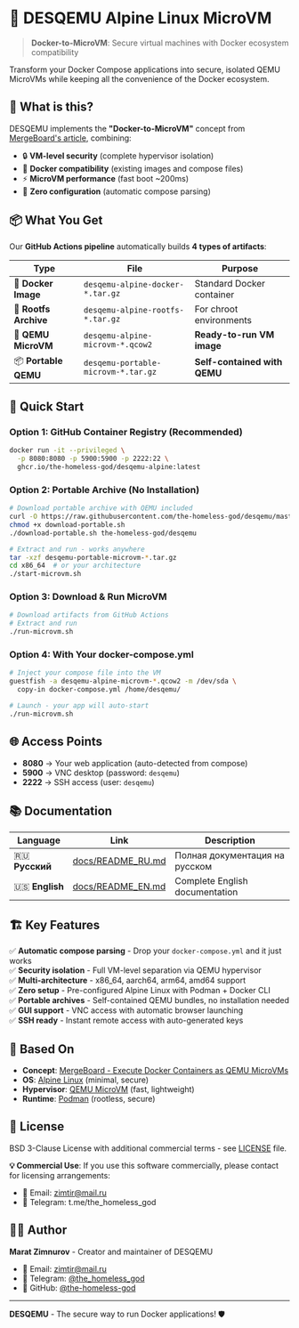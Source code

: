 # 🚀 DESQEMU Alpine Linux MicroVM

> **Docker-to-MicroVM**: Secure virtual machines with Docker ecosystem compatibility

Transform your Docker Compose applications into secure, isolated QEMU MicroVMs while keeping all the convenience of the Docker ecosystem.

## 🎯 What is this?

DESQEMU implements the **"Docker-to-MicroVM"** concept from [MergeBoard's article](https://mergeboard.com/blog/2-qemu-microvm-docker/), combining:

- 🔒 **VM-level security** (complete hypervisor isolation)
- 🐳 **Docker compatibility** (existing images and compose files)
- ⚡ **MicroVM performance** (fast boot ~200ms)
- 🎯 **Zero configuration** (automatic compose parsing)

## 📦 What You Get

Our **GitHub Actions pipeline** automatically builds **4 types of artifacts**:

| Type | File | Purpose |
|------|------|---------|
| 🐳 **Docker Image** | `desqemu-alpine-docker-*.tar.gz` | Standard Docker container |
| 📁 **Rootfs Archive** | `desqemu-alpine-rootfs-*.tar.gz` | For chroot environments |
| 🚀 **QEMU MicroVM** | `desqemu-alpine-microvm-*.qcow2` | **Ready-to-run VM image** |
| 📦 **Portable QEMU** | `desqemu-portable-microvm-*.tar.gz` | **Self-contained with QEMU** |

## 🚀 Quick Start

### Option 1: GitHub Container Registry (Recommended)

```bash
docker run -it --privileged \
  -p 8080:8080 -p 5900:5900 -p 2222:22 \
  ghcr.io/the-homeless-god/desqemu-alpine:latest
```

### Option 2: Portable Archive (No Installation)

```bash
# Download portable archive with QEMU included
curl -O https://raw.githubusercontent.com/the-homeless-god/desqemu/master/utils/download-portable.sh
chmod +x download-portable.sh
./download-portable.sh the-homeless-god/desqemu

# Extract and run - works anywhere
tar -xzf desqemu-portable-microvm-*.tar.gz
cd x86_64  # or your architecture
./start-microvm.sh
```

### Option 3: Download & Run MicroVM

```bash
# Download artifacts from GitHub Actions  
# Extract and run
./run-microvm.sh
```

### Option 4: With Your docker-compose.yml

```bash
# Inject your compose file into the VM
guestfish -a desqemu-alpine-microvm-*.qcow2 -m /dev/sda \
  copy-in docker-compose.yml /home/desqemu/

# Launch - your app will auto-start
./run-microvm.sh
```

## 🌐 Access Points

- **8080** → Your web application (auto-detected from compose)
- **5900** → VNC desktop (password: `desqemu`)
- **2222** → SSH access (user: `desqemu`)

## 📚 Documentation

| Language | Link | Description |
|----------|------|-------------|
| 🇷🇺 **Русский** | [docs/README_RU.md](docs/README_RU.md) | Полная документация на русском |
| 🇺🇸 **English** | [docs/README_EN.md](docs/README_EN.md) | Complete English documentation |

## 🏗️ Key Features

✅ **Automatic compose parsing** - Drop your `docker-compose.yml` and it just works  
✅ **Security isolation** - Full VM-level separation via QEMU hypervisor  
✅ **Multi-architecture** - x86_64, aarch64, arm64, amd64 support  
✅ **Zero setup** - Pre-configured Alpine Linux with Podman + Docker CLI  
✅ **Portable archives** - Self-contained QEMU bundles, no installation needed  
✅ **GUI support** - VNC access with automatic browser launching  
✅ **SSH ready** - Instant remote access with auto-generated keys  

## 🔗 Based On

- **Concept**: [MergeBoard - Execute Docker Containers as QEMU MicroVMs](https://mergeboard.com/blog/2-qemu-microvm-docker/)
- **OS**: [Alpine Linux](https://alpinelinux.org/) (minimal, secure)
- **Hypervisor**: [QEMU MicroVM](https://www.qemu.org/) (fast, lightweight)
- **Runtime**: [Podman](https://podman.io/) (rootless, secure)

## 📄 License

BSD 3-Clause License with additional commercial terms - see [LICENSE](LICENSE) file.

**💡 Commercial Use**: If you use this software commercially, please contact for licensing arrangements:

- 📧 Email: <zimtir@mail.ru>  
- 💬 Telegram: t.me/the_homeless_god

## 👨‍💻 Author

**Marat Zimnurov** - Creator and maintainer of DESQEMU

- 📧 Email: <zimtir@mail.ru>
- 💬 Telegram: [@the_homeless_god](https://t.me/the_homeless_god)
- 🐙 GitHub: [@the-homeless-god](https://github.com/the-homeless-god)

---

**DESQEMU** - The secure way to run Docker applications! 🛡️
